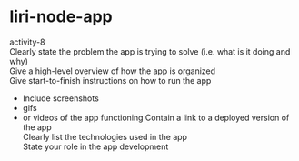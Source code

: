 # liri-node-app
activity-8\
Clearly state the problem the app is trying to solve (i.e. what is it doing and why)\
Give a high-level overview of how the app is organized\
Give start-to-finish instructions on how to run the app
* Include screenshots
* gifs
* or videos of the app functioning
Contain a link to a deployed version of the app\
Clearly list the technologies used in the app\
State your role in the app development

